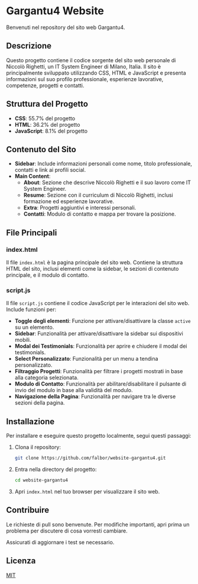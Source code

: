 # Gargantu4 Website

Benvenuti nel repository del sito web Gargantu4.

## Descrizione

Questo progetto contiene il codice sorgente del sito web personale di Niccolò Righetti, un IT System Engineer di Milano, Italia. Il sito è principalmente sviluppato utilizzando CSS, HTML e JavaScript e presenta informazioni sul suo profilo professionale, esperienze lavorative, competenze, progetti e contatti.

## Struttura del Progetto

- **CSS**: 55.7% del progetto
- **HTML**: 36.2% del progetto
- **JavaScript**: 8.1% del progetto

## Contenuto del Sito

- **Sidebar**: Include informazioni personali come nome, titolo professionale, contatti e link ai profili social.
- **Main Content**:
  - **About**: Sezione che descrive Niccolò Righetti e il suo lavoro come IT System Engineer.
  - **Resume**: Sezione con il curriculum di Niccolò Righetti, inclusi formazione ed esperienze lavorative.
  - **Extra**: Progetti aggiuntivi e interessi personali.
  - **Contatti**: Modulo di contatto e mappa per trovare la posizione.

## File Principali

### index.html

Il file `index.html` è la pagina principale del sito web. Contiene la struttura HTML del sito, inclusi elementi come la sidebar, le sezioni di contenuto principale, e il modulo di contatto.

### script.js

Il file `script.js` contiene il codice JavaScript per le interazioni del sito web. Include funzioni per:

- **Toggle degli elementi**: Funzione per attivare/disattivare la classe `active` su un elemento.
- **Sidebar**: Funzionalità per attivare/disattivare la sidebar sui dispositivi mobili.
- **Modal dei Testimonials**: Funzionalità per aprire e chiudere il modal dei testimonials.
- **Select Personalizzato**: Funzionalità per un menu a tendina personalizzato.
- **Filtraggio Progetti**: Funzionalità per filtrare i progetti mostrati in base alla categoria selezionata.
- **Modulo di Contatto**: Funzionalità per abilitare/disabilitare il pulsante di invio del modulo in base alla validità del modulo.
- **Navigazione della Pagina**: Funzionalità per navigare tra le diverse sezioni della pagina.

## Installazione

Per installare e eseguire questo progetto localmente, segui questi passaggi:

1. Clona il repository:
    ```bash
    git clone https://github.com/falbor/website-gargantu4.git
    ```
2. Entra nella directory del progetto:
    ```bash
    cd website-gargantu4
    ```
3. Apri `index.html` nel tuo browser per visualizzare il sito web.

## Contribuire

Le richieste di pull sono benvenute. Per modifiche importanti, apri prima un problema per discutere di cosa vorresti cambiare.

Assicurati di aggiornare i test se necessario.

## Licenza

[MIT](https://choosealicense.com/licenses/mit/)
